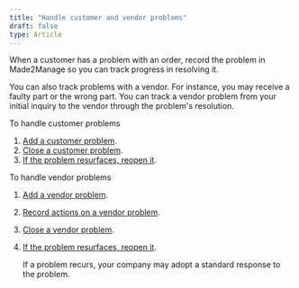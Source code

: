 ```yaml
---
title: "Handle customer and vendor problems"
draft: false
type: Article
---
```


When a customer has a problem with an order, record the problem in Made2Manage so you can track progress in resolving it.

You can also track problems with a vendor. For instance, you may receive a faulty part or the wrong part. You can track a vendor problem from your initial inquiry to the vendor through the problem's resolution.

To handle customer problems

1.  [Add a customer problem](add-a-customer-problem.md).
2.  [Close a customer problem](close-a-customer-problem.md). 
3.  [If the problem resurfaces, reopen it](reopen-a-customer-problem.md). 

To handle vendor problems

1.  [Add a vendor problem](add-a-vendor-problem.md). 
2.  [Record actions on a vendor problem](record-the-actions-you-or-the-vendor-takes-to-resolve-a-vendor-problem.md). 
3.  [Close a vendor problem](close-a-vendor-problem.md). 
4.  [If the problem resurfaces, reopen it](reopen-a-vendor-problem.md). 

    If a problem recurs, your company may adopt a standard response to the problem.